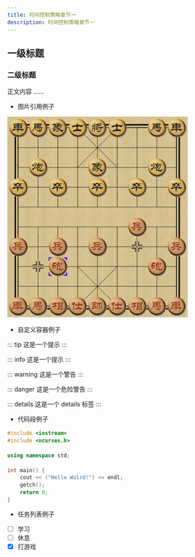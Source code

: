 ```yaml
---
title: 时间控制策略章节一
description: 时间控制策略章节一
---
```


## 一级标题

### 二级标题

正文内容 ......

- 图片引用例子

![](../../assets/2023/07/29/checker-board.png)

- 自定义容器例子

::: tip
这是一个提示
:::

::: info
这是一个提示
:::

::: warning
这是一个警告
:::

::: danger
这是一个危险警告
:::

::: details
这是一个 details 标签
:::

- 代码段例子

``` cpp
#include <iostream>
#include <ncurses.h>

using namespace std;

int main() {
    cout << ("Hello Wolrd!") << endl;
    getch();
    return 0;
}
```

- 任务列表例子

- [ ] 学习
- [ ] 休息
- [x] 打游戏